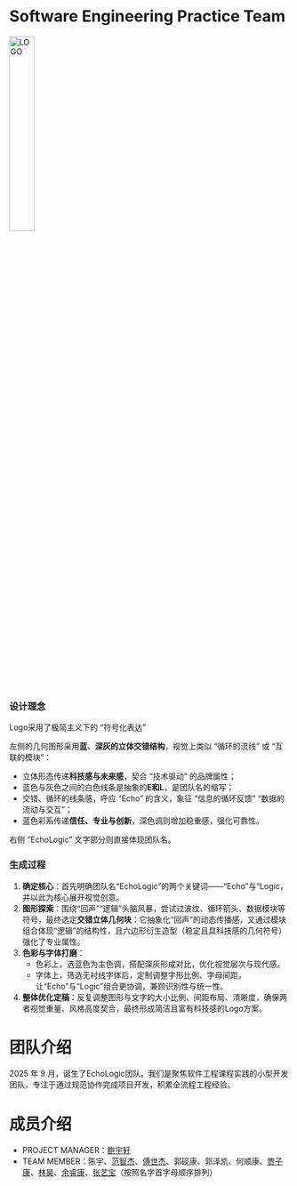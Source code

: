 # Software Engineering Practice Team

<img width="30%" alt="LOGO" src="https://github.com/user-attachments/assets/9b2c5b96-538a-4699-93fd-e070cbd906fd" />

### 设计理念
Logo采用了极简主义下的 “符号化表达”

左侧的几何图形采用**蓝、深灰的立体交错结构**，视觉上类似 “循环的流线” 或 “互联的模块”：

- 立体形态传递**科技感与未来感**，契合 “技术驱动” 的品牌属性；
- 蓝色与灰色之间的白色线条是抽象的**E和L**，是团队名的缩写；
- 交错、循环的线条感，呼应 “Echo” 的含义，象征 “信息的循环反馈” “数据的流动与交互”；
- 蓝色彩系传递**信任、专业与创新**，深色调则增加稳重感，强化可靠性。

 右侧 “EchoLogic” 文字部分则直接体现团队名。

### 生成过程
1. **确定核心**：首先明确团队名“EchoLogic”的两个关键词——“Echo”与“Logic，并以此为核心展开视觉创意。
2. **图形探索**：围绕“回声”“逻辑”头脑风暴，尝试过波纹、循环箭头、数据模块等符号，最终选定**交错立体几何块**：它抽象化“回声”的动态传播感，又通过模块组合体现“逻辑”的结构性，且六边形衍生造型（稳定且具科技感的几何符号）强化了专业属性。
3. **色彩与字体打磨**：
   - 色彩上，选蓝色为主色调，搭配深灰形成对比，优化视觉层次与现代感。
   - 字体上，筛选无衬线字体后，定制调整字形比例、字母间距，让“Echo”与“Logic”组合更协调，兼顾识别性与统一性。
4. **整体优化定稿**：反复调整图形与文字的大小比例、间距布局、清晰度，确保两者视觉重量、风格高度契合，最终形成简洁且富有科技感的Logo方案。

# 团队介绍
2025 年 9 月，诞生了EchoLogic团队。我们是聚焦软件工程课程实践的小型开发团队，专注于通过规范协作完成项目开发，积累全流程工程经验。

# 成员介绍
- PROJECT MANAGER：[鲍宇轩](members/102301642鲍宇轩/个人简介.md)
- TEAM MEMBER：陈宇、[范智杰](members/102301340范智杰/个人简介.md)、[傅世杰](members/102301635傅世杰/个人简介.md)、郭砚康、郭泽凯、何顺康、[贾子康](members/102301631贾子康/个人简介.md)、[林昊](members/102301328林昊/README.md)、[余睿康](members/102301316-余睿康/hambertier.md)、[张艺宝](members/102301311张艺宝/个人简介.md)（按照名字首字母顺序排列）
